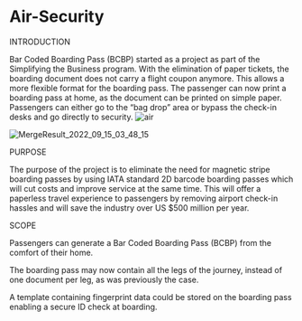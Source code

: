 # Air-Security
INTRODUCTION 

Bar Coded Boarding Pass (BCBP) started as a project as part of the Simplifying the Business program. With the elimination of paper tickets, the boarding document does not carry a flight coupon anymore. This allows a more flexible format for the boarding pass. The passenger can now print a boarding pass at home, as the document can be printed on simple paper. Passengers can either go to the “bag drop” area or bypass the check-in desks and go directly to security. 
![air](https://user-images.githubusercontent.com/73180663/190450837-777d9f3d-d879-4251-917d-26629430cd4b.png)


![MergeResult_2022_09_15_03_48_15](https://user-images.githubusercontent.com/73180663/190449334-b25c182a-efcd-4fb0-999b-398e8699f832.jpg)


PURPOSE 

 

The purpose of the project is to eliminate the need for magnetic stripe boarding passes by using IATA standard 2D barcode boarding passes which will cut costs and improve service at the same time. This will offer a paperless travel experience to passengers by removing airport check-in hassles and will save the industry over US $500 million per year. 

 

 

SCOPE 

 

Passengers can generate a Bar Coded Boarding Pass (BCBP) from the comfort of their home. 

The boarding pass may now contain all the legs of the journey, instead of one document per leg, as was previously the case. 

A template containing fingerprint data could be stored on the boarding pass enabling a secure ID check at boarding. 
 
